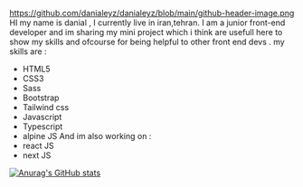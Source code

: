 https://github.com/danialeyz/danialeyz/blob/main/github-header-image.png
HI my name is danial , I currently live in iran,tehran. I am a junior front-end developer and im sharing my mini project which i think are usefull here to show my skills and ofcourse for being helpful to other front end devs .
my skills are :
- HTML5
- CSS3
- Sass
- Bootstrap
- Tailwind css
- Javascript 
- Typescript 
- alpine JS
And im also working on :
-  react JS 
-  next JS

[![Anurag's GitHub stats](https://github-readme-stats.vercel.app/api?username=danialeyz)](https://github.com/anuraghazra/github-readme-stats)
